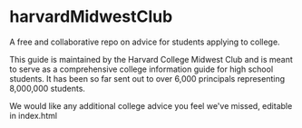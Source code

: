 # harvardMidwestClub
A free and collaborative repo on advice for students applying to college.

This guide is maintained by the Harvard College Midwest Club and is meant to serve as a comprehensive college information guide for
high school students. It has been so far sent out to over 6,000 principals representing 8,000,000 students.

We would like any additional college advice you feel we've missed, editable in index.html
